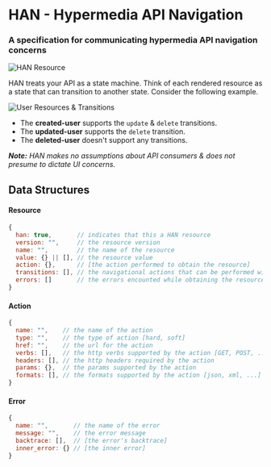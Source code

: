 # HAN - Hypermedia API Navigation

### A specification for communicating hypermedia API navigation concerns

![HAN Resource](https://raw2.github.com/hopsoft/han/master/resource.png)

HAN treats your API as a state machine.
Think of each rendered resource as a state that can transition to another state.
Consider the following example.

![User Resources & Transitions](https://raw2.github.com/hopsoft/han/master/user-example.png)

* The **created-user** supports the `update` & `delete` transitions.
* The **updated-user** supports the `delete` transition.
* The **deleted-user** doesn't support any transitions.

*__Note:__ HAN makes no assumptions about API consumers & does not presume to dictate UI concerns.*

## Data Structures

#### Resource

```javascript
{
  han: true,       // indicates that this a HAN resource
  version: "",     // the resource version
  name: "",        // the name of the resource
  value: {} || [], // the resource value
  action: {},      // [the action performed to obtain the resource]
  transitions: [], // the navigational actions that can be performed with the resource
  errors: []       // the errors encounted while obtaining the resource
}
```

#### Action

```javascript
{
  name: "",    // the name of the action
  type: "",    // the type of action [hard, soft]
  href: "",    // the url for the action
  verbs: [],   // the http verbs supported by the action [GET, POST, ...]
  headers: [], // the http headers required by the action
  params: {},  // the params supported by the action
  formats: [], // the formats supported by the action [json, xml, ...]
}
```

#### Error

```javascript
{
  name: "",       // the name of the error
  message: "",    // the error message
  backtrace: [],  // [the error's backtrace]
  inner_error: {} // [the inner error]
}
```
